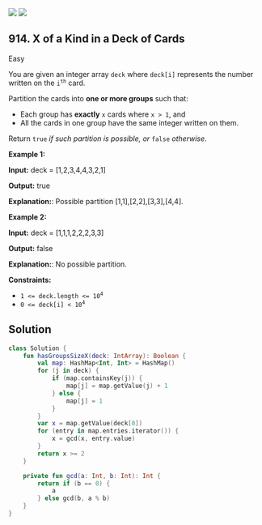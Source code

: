 [![](https://img.shields.io/github/stars/javadev/LeetCode-in-Kotlin?label=Stars&style=flat-square)](https://github.com/javadev/LeetCode-in-Kotlin)
[![](https://img.shields.io/github/forks/javadev/LeetCode-in-Kotlin?label=Fork%20me%20on%20GitHub%20&style=flat-square)](https://github.com/javadev/LeetCode-in-Kotlin/fork)

## 914\. X of a Kind in a Deck of Cards

Easy

You are given an integer array `deck` where `deck[i]` represents the number written on the <code>i<sup>th</sup></code> card.

Partition the cards into **one or more groups** such that:

*   Each group has **exactly** `x` cards where `x > 1`, and
*   All the cards in one group have the same integer written on them.

Return `true` _if such partition is possible, or_ `false` _otherwise_.

**Example 1:**

**Input:** deck = [1,2,3,4,4,3,2,1]

**Output:** true

**Explanation:**: Possible partition [1,1],[2,2],[3,3],[4,4].

**Example 2:**

**Input:** deck = [1,1,1,2,2,2,3,3]

**Output:** false

**Explanation:**: No possible partition.

**Constraints:**

*   <code>1 <= deck.length <= 10<sup>4</sup></code>
*   <code>0 <= deck[i] < 10<sup>4</sup></code>

## Solution

```kotlin
class Solution {
    fun hasGroupsSizeX(deck: IntArray): Boolean {
        val map: HashMap<Int, Int> = HashMap()
        for (j in deck) {
            if (map.containsKey(j)) {
                map[j] = map.getValue(j) + 1
            } else {
                map[j] = 1
            }
        }
        var x = map.getValue(deck[0])
        for (entry in map.entries.iterator()) {
            x = gcd(x, entry.value)
        }
        return x >= 2
    }

    private fun gcd(a: Int, b: Int): Int {
        return if (b == 0) {
            a
        } else gcd(b, a % b)
    }
}
```